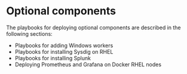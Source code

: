 # Optional components

The playbooks for deploying optional components are described in the following sections:

- Playbooks for adding Windows workers
- Playbooks for installing Sysdig on RHEL
- Playbooks for installing Splunk
- Deploying Prometheus and Grafana on Docker RHEL nodes